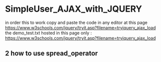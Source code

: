 # SimpleUser_AJAX_with_JQUERY
in order this to work copy and paste the code in any editor at this page https://www.w3schools.com/jquery/tryit.asp?filename=tryjquery_ajax_load
the demo_test.txt hosted in this page only : https://www.w3schools.com/jquery/tryit.asp?filename=tryjquery_ajax_load


## 2 how to use spread_operator
